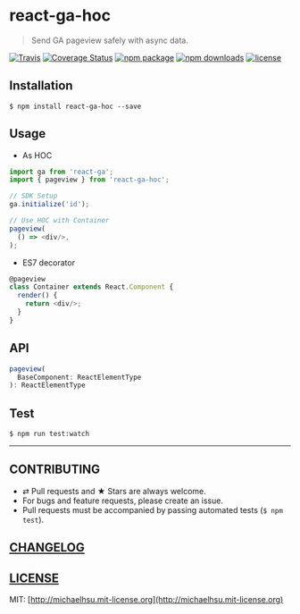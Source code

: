 # react-ga-hoc

> Send GA pageview safely with async data.

[![Travis][build-badge]][build] [![Coverage Status][coveralls-badge]][coveralls] [![npm package][npm-badge]][npm] [![npm downloads][npm-downloads]][npm] [![license][license-badge]][license]

[build-badge]: https://img.shields.io/travis/evenchange4/react-ga-hoc/master.svg?style=flat-square
[build]: https://travis-ci.org/evenchange4/react-ga-hoc

[npm-badge]: https://img.shields.io/npm/v/react-ga-hoc.svg?style=flat-square
[npm]: https://www.npmjs.org/package/react-ga-hoc

[coveralls-badge]: https://img.shields.io/coveralls/evenchange4/react-ga-hoc/master.svg?style=flat-square
[coveralls]: https://coveralls.io/github/evenchange4/react-ga-hoc

[npm-downloads]: https://img.shields.io/npm/dt/react-ga-hoc.svg?style=flat-square

[license-badge]: https://img.shields.io/npm/l/react-ga-hoc.svg?style=flat-square
[license]: http://michaelhsu.mit-license.org/

## Installation

```console
$ npm install react-ga-hoc --save
```

## Usage

- As HOC

```js
import ga from 'react-ga';
import { pageview } from 'react-ga-hoc';

// SDK Setup
ga.initialize('id');

// Use HOC with Container
pageview(
  () => <div/>,
);
```

- ES7 decorator

```js
@pageview
class Container extends React.Component {
  render() {
    return <div/>;
  }
}
```

## API

```js
pageview(
  BaseComponent: ReactElementType
): ReactElementType
```

## Test

```
$ npm run test:watch
```

---

## CONTRIBUTING

* ⇄ Pull requests and ★ Stars are always welcome.
* For bugs and feature requests, please create an issue.
* Pull requests must be accompanied by passing automated tests (`$ npm test`).

## [CHANGELOG](CHANGELOG.md)

## [LICENSE](LICENSE)

MIT: [http://michaelhsu.mit-license.org](http://michaelhsu.mit-license.org)
